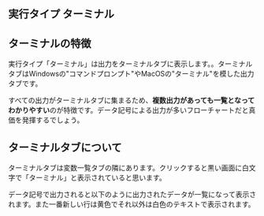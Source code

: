
<Section>

# 実行タイプ ターミナル

</Section>

<Section>

## ターミナルの特徴

実行タイプ「ターミナル」は出力をターミナルタブに表示します。。ターミナルタブはWindowsの"コマンドプロンプト"やMacOSの"ターミナル"を模した出力タブです。

<!-- ターミナルタブのイメージ -->

すべての出力がターミナルタブに集まるため、**複数出力があっても一覧となってわかりやすい**のが特徴です。データ記号による出力が多いフローチャートだと真価を発揮するでしょう。

</Section>

<Section>

## ターミナルタブについて

ターミナルタブは変数一覧タブの隣にあります。クリックすると黒い画面に白文字で「ターミナル」と表示されていると思います。

<!-- ターミナルタブの位置 -->

データ記号で出力されると以下のように出力されたデータが一覧になって表示されます。また一番新しい行は黄色でそれ以外は白色のテキストで表示されます。

<!-- 出力イメージ -->

</Section>
